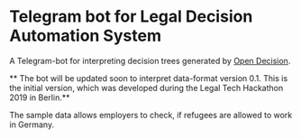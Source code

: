 # Telegram bot for Legal Decision Automation System
A Telegram-bot for interpreting decision trees generated by [Open Decision](https://github.com/fbennets/open-decision).

** The bot will be updated soon to interpret data-format version 0.1. This is the initial version, which was developed during the Legal Tech Hackathon 2019 in Berlin.**

The sample data allows employers to check, if refugees are allowed to work in Germany. 


